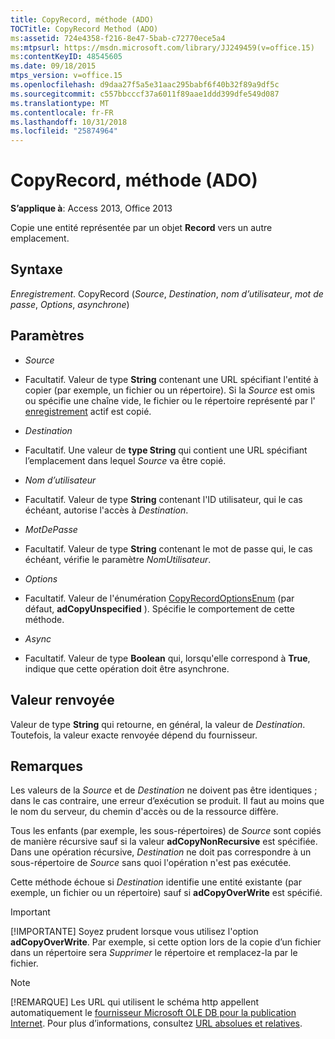 ```yaml
---
title: CopyRecord, méthode (ADO)
TOCTitle: CopyRecord Method (ADO)
ms:assetid: 724e4358-f216-8e47-5bab-c72770ece5a4
ms:mtpsurl: https://msdn.microsoft.com/library/JJ249459(v=office.15)
ms:contentKeyID: 48545605
ms.date: 09/18/2015
mtps_version: v=office.15
ms.openlocfilehash: d9daa27f5a5e31aac295babf6f40b32f89a9df5c
ms.sourcegitcommit: c557bbcccf37a6011f89aae1ddd399dfe549d087
ms.translationtype: MT
ms.contentlocale: fr-FR
ms.lasthandoff: 10/31/2018
ms.locfileid: "25874964"
---
```

# <a name="copyrecord-method-ado"></a>CopyRecord, méthode (ADO)


**S’applique à**: Access 2013, Office 2013

Copie une entité représentée par un objet **Record** vers un autre emplacement.

## <a name="syntax"></a>Syntaxe

*Enregistrement*. CopyRecord (*Source*, *Destination*, *nom d’utilisateur*, *mot de passe*, *Options*, *asynchrone*)

## <a name="parameters"></a>Paramètres

  - *Source*

  - Facultatif. Valeur de type **String** contenant une URL spécifiant l'entité à copier (par exemple, un fichier ou un répertoire). Si la *Source* est omis ou spécifie une chaîne vide, le fichier ou le répertoire représenté par l' [enregistrement](record-object-ado.md) actif est copié.

  - *Destination*

  - Facultatif. Une valeur de **type String** qui contient une URL spécifiant l’emplacement dans lequel *Source* va être copié.

  - *Nom d’utilisateur*

  - Facultatif. Valeur de type **String** contenant l'ID utilisateur, qui le cas échéant, autorise l'accès à *Destination*.

  - *MotDePasse*

  - Facultatif. Valeur de type **String** contenant le mot de passe qui, le cas échéant, vérifie le paramètre *NomUtilisateur*.

  - *Options*

  - Facultatif. Valeur de l'énumération [CopyRecordOptionsEnum](copyrecordoptionsenum.md) (par défaut, **adCopyUnspecified** ). Spécifie le comportement de cette méthode.

  - *Async*

  - Facultatif. Valeur de type **Boolean** qui, lorsqu'elle correspond à **True**, indique que cette opération doit être asynchrone.

## <a name="return-value"></a>Valeur renvoyée

Valeur de type **String** qui retourne, en général, la valeur de *Destination*. Toutefois, la valeur exacte renvoyée dépend du fournisseur.

## <a name="remarks"></a>Remarques

Les valeurs de la *Source* et de *Destination* ne doivent pas être identiques ; dans le cas contraire, une erreur d’exécution se produit. Il faut au moins que le nom du serveur, du chemin d'accès ou de la ressource diffère.

Tous les enfants (par exemple, les sous-répertoires) de *Source* sont copiés de manière récursive sauf si la valeur **adCopyNonRecursive** est spécifiée. Dans une opération récursive, *Destination* ne doit pas correspondre à un sous-répertoire de *Source* sans quoi l'opération n'est pas exécutée.

Cette méthode échoue si *Destination* identifie une entité existante (par exemple, un fichier ou un répertoire) sauf si **adCopyOverWrite** est spécifié.


> [!IMPORTANT]
> [!IMPORTANTE] Soyez prudent lorsque vous utilisez l'option **adCopyOverWrite**. Par exemple, si cette option lors de la copie d’un fichier dans un répertoire sera *Supprimer* le répertoire et remplacez-la par le fichier.




> [!NOTE]
> [!REMARQUE] Les URL qui utilisent le schéma http appellent automatiquement le [fournisseur Microsoft OLE DB pour la publication Internet](microsoft-ole-db-provider-for-internet-publishing.md). Pour plus d’informations, consultez [URL absolues et relatives](absolute-and-relative-urls.md).



